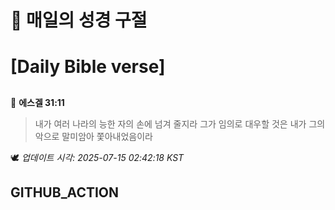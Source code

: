 # 🙏 매일의 성경 구절
# [Daily Bible verse]
##
<!-- START_BIBLE_VERSE -->
📖 **에스겔 31:11**
> 내가 여러 나라의 능한 자의 손에 넘겨 줄지라 그가 임의로 대우할 것은 내가 그의 악으로 말미암아 쫓아내었음이라

🕊️ _업데이트 시각: 2025-07-15 02:42:18 KST_
  <!-- END_BIBLE_VERSE -->
## GITHUB_ACTION
